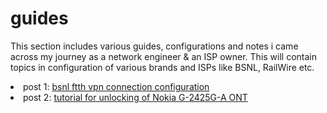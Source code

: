 # guides
This section includes various guides,  configurations and notes i came across my journey as a network engineer & an ISP owner.
This will contain topics in configuration of various brands and ISPs like BSNL, RailWire etc.

<li>post 1: <a href="https://github.com/praveengite/guides/blob/main/bsnl%20ftth%20vpn%20connection%20configuration">bsnl ftth vpn connection configuration</a></li>
<li>post 2: <a href="https://github.com/praveengite/guides/blob/main/tutorial%20for%20unlocking%20of%20Nokia%20G-2425G-A%20ONT">tutorial for unlocking of Nokia G-2425G-A ONT</a></li>
